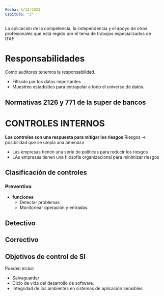 ```yaml
---
Fecha: 4/12/2023
Capítulo: "3"
---
```

La aplicación de la competencia, la independencia y el apoyo de otros profesionales que está regido por el tema de trabajos especializados de ITAF
# Responsabilidades
Como auditores tenemos la responsabilidad.
- Filtrado por los datos importantes
- Muestreo estadístico para extrapolar a todo el universo de datos.
## Normativas 2126 y 771 de la super de bancos
# CONTROLES INTERNOS
**Los controles son una respuesta para mitigar los riesgos**
Riesgos $\rightarrow$ posibilidad que se umpla una amenaza
- Las empresas tienen una serie de políticas para reducir los riesgos
- LAs empresas tienen una filosofía organizacional para minimizar riesgos
## Clasificación de controles
### Preventivo
- **funciones**
	- Detectar problemas
	- Monitoriear operación y entradas
## Detectivo

## Correctivo

## Objetivos de control de SI
Pueden incluir
- Salvaguardar
- Ciclo de vida del desarrollo de software.
- Integridad de los ambientes en sistemas de aplicación sensibles
